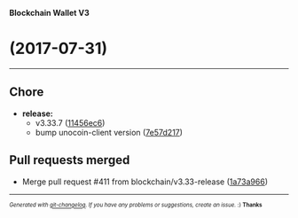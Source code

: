 __Blockchain Wallet V3__

#   (2017-07-31)



---

## Chore

- **release:**
  - v3.33.7
  ([11456ec6](https://github.com/blockchain/My-Wallet-V3/commit/11456ec6c03127f670414c7703c09cc74012af18))
  - bump unocoin-client version
  ([7e57d217](https://github.com/blockchain/My-Wallet-V3/commit/7e57d2173d0fca24ac669e42d55d106f674773f2))


## Pull requests merged

- Merge pull request #411 from blockchain/v3.33-release
  ([1a73a966](https://github.com/blockchain/My-Wallet-V3/commit/1a73a9660ee511f4f31d8aa68dd137e01a440abd))



---
<sub><sup>*Generated with [git-changelog](https://github.com/rafinskipg/git-changelog). If you have any problems or suggestions, create an issue.* :) **Thanks** </sub></sup>